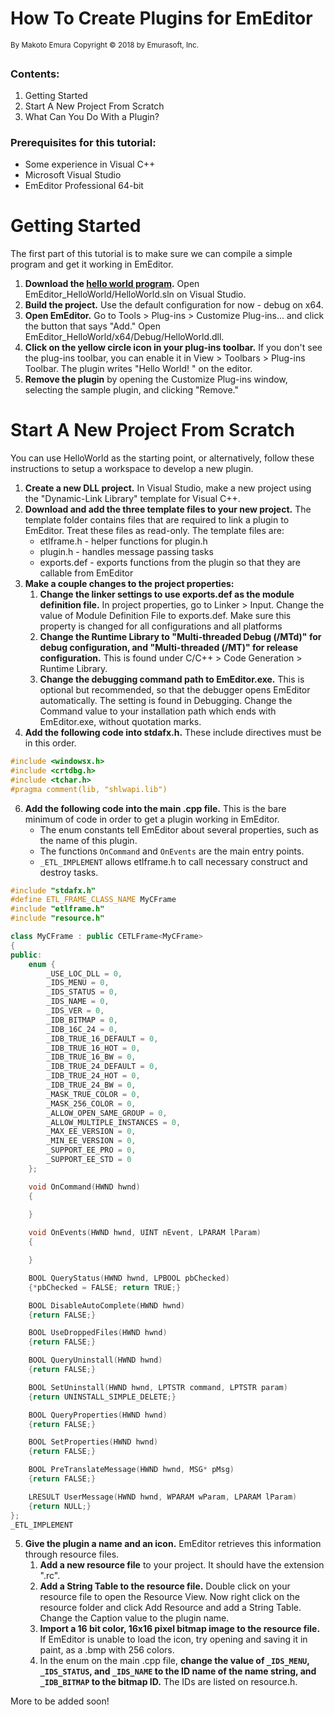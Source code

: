 ﻿# How To Create Plugins for EmEditor
<sup>By Makoto Emura</sup>
<sup>Copyright © 2018 by Emurasoft, Inc.</sup>
### Contents:
1. Getting Started
2. Start A New Project From Scratch
3. What Can You Do With a Plugin?
### Prerequisites for this tutorial:
* Some experience in Visual C++
* Microsoft Visual Studio
* EmEditor Professional 64-bit
# Getting Started
The first part of this tutorial is to make sure we can compile a simple program and get it working in EmEditor.
 1.  **Download the [hello world program](https://github.com/).** Open EmEditor_HelloWorld/HelloWorld.sln on Visual Studio.
2. **Build the project.** Use the default configuration for now - debug on x64.
3. **Open EmEditor.** Go to Tools > Plug-ins > Customize Plug-ins... and click the button that says "Add." Open EmEditor_HelloWorld/x64/Debug/HelloWorld.dll.
4. **Click on the yellow circle icon in your plug-ins toolbar.** If you don't see the plug-ins toolbar, you can enable it in View > Toolbars > Plug-ins Toolbar. The plugin writes "Hello World! " on the editor.
5. **Remove the plugin** by opening the Customize Plug-ins window, selecting the sample plugin, and clicking "Remove."

# Start A New Project From Scratch
You can use HelloWorld as the starting point, or alternatively, follow these instructions to setup a workspace to develop a new plugin. 
1. **Create a new DLL project.** In Visual Studio, make a new project using the "Dynamic-Link Library" template for Visual C++.
2. **Download and add the three template files to your new project.** The template folder contains files that are required to link a plugin to EmEditor. Treat these files as read-only. The template files are:
	* etlframe.h - helper functions for plugin.h
	* plugin.h - handles message passing tasks
	* exports.def - exports functions from the plugin so that they are callable from EmEditor
3. **Make a couple changes to the project properties:**
	1. **Change the linker settings to use exports.def as the module definition file.** In project properties, go to Linker > Input. Change the value of Module Definition File to exports.def. Make sure this property is changed for all configurations and all platforms
	2. **Change the Runtime Library to "Multi-threaded Debug (/MTd)" for debug configuration, and "Multi-threaded (/MT)" for release configuration.** This is found under C/C++ > Code Generation > Runtime Library.
	3. **Change the debugging command path to EmEditor.exe.** This is optional but recommended, so that the debugger opens EmEditor automatically. The setting is found in Debugging. Change the Command value to your installation path which ends with EmEditor.exe, without quotation marks.
4. **Add the following code into stdafx.h.** These include directives must be in this order.
```C++
#include <windowsx.h>
#include <crtdbg.h>
#include <tchar.h>
#pragma comment(lib, "shlwapi.lib")
```
6. **Add the following code into the main .cpp file.** This is the bare minimum of code in order to get a plugin working in EmEditor. 
	* The enum constants tell EmEditor about several properties, such as the name of this plugin.
	* The functions `OnCommand` and `OnEvents` are the main entry points.
	* `_ETL_IMPLEMENT` allows etlframe.h to call necessary construct and destroy tasks.
```C++
#include "stdafx.h"
#define ETL_FRAME_CLASS_NAME MyCFrame
#include "etlframe.h"
#include "resource.h"

class MyCFrame : public CETLFrame<MyCFrame>
{
public:
	enum {
		_USE_LOC_DLL = 0,
		_IDS_MENU = 0,
		_IDS_STATUS = 0,
		_IDS_NAME = 0,
		_IDS_VER = 0,
		_IDB_BITMAP = 0,
		_IDB_16C_24 = 0,
		_IDB_TRUE_16_DEFAULT = 0,
		_IDB_TRUE_16_HOT = 0,
		_IDB_TRUE_16_BW = 0,
		_IDB_TRUE_24_DEFAULT = 0,
		_IDB_TRUE_24_HOT = 0,
		_IDB_TRUE_24_BW = 0,
		_MASK_TRUE_COLOR = 0,
		_MASK_256_COLOR = 0,
		_ALLOW_OPEN_SAME_GROUP = 0,
		_ALLOW_MULTIPLE_INSTANCES = 0,
		_MAX_EE_VERSION = 0,
		_MIN_EE_VERSION = 0,
		_SUPPORT_EE_PRO = 0,
		_SUPPORT_EE_STD = 0
	};

	void OnCommand(HWND hwnd)
	{
		
	}

	void OnEvents(HWND hwnd, UINT nEvent, LPARAM lParam)
	{

	}

	BOOL QueryStatus(HWND hwnd, LPBOOL pbChecked)
	{*pbChecked = FALSE; return TRUE;}

	BOOL DisableAutoComplete(HWND hwnd)
	{return FALSE;}

	BOOL UseDroppedFiles(HWND hwnd)
	{return FALSE;}

	BOOL QueryUninstall(HWND hwnd)
	{return FALSE;}

	BOOL SetUninstall(HWND hwnd, LPTSTR command, LPTSTR param)
	{return UNINSTALL_SIMPLE_DELETE;}

	BOOL QueryProperties(HWND hwnd)
	{return FALSE;}

	BOOL SetProperties(HWND hwnd)
	{return FALSE;}

	BOOL PreTranslateMessage(HWND hwnd, MSG* pMsg)
	{return FALSE;}

	LRESULT UserMessage(HWND hwnd, WPARAM wParam, LPARAM lParam)
	{return NULL;}
};
_ETL_IMPLEMENT
```
5. **Give the plugin a name and an icon.** EmEditor retrieves this information through resource files.
	 1. **Add a new resource file** to your project. It should have the extension ".rc".
	 2. **Add a String Table to the resource file.** Double click on your resource file to open the Resource View. Now right click on the resource folder and click Add Resource and add a String Table. Change the Caption value to the plugin name.
	 3. **Import a 16 bit color, 16x16 pixel bitmap image to the resource file.** If EmEditor is unable to load the icon, try opening and saving it in paint, as a .bmp with 256 colors.
	 4. In the enum on the main .cpp file, **change the value of `_IDS_MENU`, `_IDS_STATUS`, and `_IDS_NAME` to the ID name of the name string, and `_IDB_BITMAP` to the bitmap ID.** The IDs are listed on resource.h.

More to be added soon!

